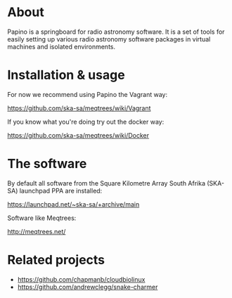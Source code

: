 About
======

Papino is a springboard for radio astronomy software. It is a
set of tools for easily setting up various radio
astronomy software packages in virtual machines and isolated
environments.


Installation & usage
====================

For now we recommend using Papino the Vagrant way:

https://github.com/ska-sa/meqtrees/wiki/Vagrant


If you know what you're doing try out the docker way:

https://github.com/ska-sa/meqtrees/wiki/Docker


The software
============

By default all software from the Square Kilometre Array South
Afrika (SKA-SA) launchpad PPA are installed:

https://launchpad.net/~ska-sa/+archive/main

Software like Meqtrees:

http://meqtrees.net/



Related projects
================

 * https://github.com/chapmanb/cloudbiolinux
 * https://github.com/andrewclegg/snake-charmer

